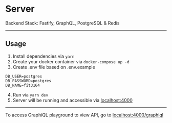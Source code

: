 # Server

Backend Stack: Fastify, GraphQL, PostgreSQL & Redis

---

## Usage

1. Install dependencies via `yarn`
2. Create your docker container via `docker-compose up -d`
3. Create .env file based on .env.example
```
DB_USER=postgres
DB_PASSWORD=postgres
DB_NAME=fit3164
```
4. Run via `yarn dev`
5. Server will be running and accessible via [localhost:4000](http://localhost:4000/)

---

To access GraphiQL playground to view API, go to [localhost:4000/graphiql](http://localhost:4000/graphiql)